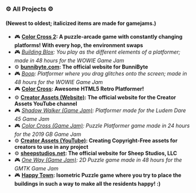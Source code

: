 ### ⚙️ All Projects ⚙️
#### (Newest to oldest; italicized items are made for gamejams.)
- 🎮 **[Color Cross 2](https://sheepstudios.net/color-cross-2): A puzzle-arcade game with constantly changing platforms! With every hop, the environment swaps**
- 🎮 *[Building Blox](https://hrichhart.itch.io/building-blox): You play as the different elements of a platformer; made in 48 hours for the WOWIE Game Jam*
- ⚙️ **[bunnibyte.com](https://bunnibyte.com): The official website for BunniByte**
- 🎮 *[Boop](https://hrichhart.itch.io/boop): Platformer where you drag glitches onto the screen; made in 48 hours for the WOWIE Game Jam*
- 🎮 **[Color Cross](https://sheepstudios.net/color-cross): Awesome HTML5 Retro Platformer!**
- ⚙️ **[Creator Assets (Website)](https://creatorassets.com): The official website for the Creator Assets YouTube channel**
- 🎮 *[Shadow Walker (Game Jam)](https://hrichhart.itch.io/shadow-walker): Platformer made for the Ludem Dare 45 Game Jam*
- 🎮 *[Color Cross (Game Jam)](https://hrichhart.itch.io/color-cross): Puzzle Platformer game made in 24 hours for the 2019 GB Game Jam*
- ⚙️ **[Creator Assets (YouTube)](https://youtube.com/creatorassets): Creating Copyright-Free assets for creators to use in any project**
- ⚙️ **[sheepstudios.net](https://sheepstudios.net): The official website for Sheep Studios, LLC**
- 🎮 *[One Way (Game Jam)](https://hrichhart.itch.io/one-way): 2D Puzzle game made in 48 hours for the GMTK Game Jam*
- 🎮 **[Happy Town](https://sheepstudios.net/happy-town): Isometric Puzzle game where you try to place the buildings in such a way to make all the residents happy! :)**
